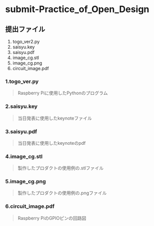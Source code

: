 # submit-Practice_of_Open_Design
## 提出ファイル
1.  togo_ver2.py  
2.  saisyu.key
3.  saisyu.pdf
4.  image_cg.stl
5.  image_cg.png
6.  circuit_image.pdf


### 1.togo_ver.py
>
>Raspberry Piに使用したPythonのプログラム
>  

### 2.saisyu.key
>
>当日発表に使用したkeynoteファイル
>
### 3.saisyu.pdf
>
>当日発表に使用したkeynoteのpdf
>
### 4.image_cg.stl
>
>製作したプロダクトの使用例の.stlファイル
>
### 5.image_cg.png
>
>製作したプロダクトの使用例の.pngファイル
>
### 6.circuit_image.pdf
>
>Raspberry PiのGPIOピンの回路図
>
